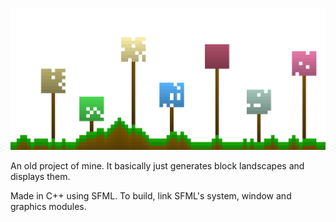 ![Landscape Image](https://github.com/ForestBits/block-screensaver-v1/raw/master/doc/img/landscape.PNG)

An old project of mine. It basically just generates block landscapes and displays them.

Made in C++ using SFML. To build, link SFML's system, window and graphics modules.
